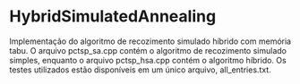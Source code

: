 # HybridSimulatedAnnealing
Implementação do algoritmo de recozimento simulado híbrido com memória tabu.
O arquivo pctsp_sa.cpp contém o algoritmo de recozimento simulado simples, enquanto o arquivo pctsp_hsa.cpp contém o algoritmo híbrido. Os testes utilizados estão disponíveis em um único arquivo, all_entries.txt.
